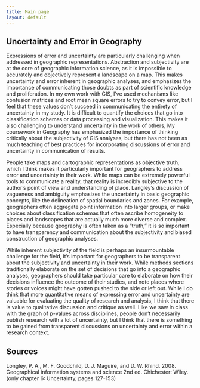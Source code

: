 ```yaml
---
title: Main page
layout: default
---
```

## Uncertainty and Error in Geography

Expressions of error and uncertainty are particularly challenging when addressed in geographic representations. Abstraction and subjectivity are at the core of geographic information science,  as it is impossible to accurately and objectively represent a landscape on a map. This makes uncertainty and error inherent in geographic analyses, and emphasizes the importance of communicating those doubts as part of scientific knowledge and proliferation.  In my own work with GIS, I’ve used mechanisms like confusion matrices and root mean square errors to try to convey error, but I feel that these values don’t succeed in communicating the entirety of uncertainty in my study. It is difficult to quantify the choices that go into classification schemas or data processing and visualization.  This makes it also challenging to understand uncertainty in the work of others,   My coursework in Geography has emphasized the importance of thinking critically about the subjectivity of GIS analyses, but there has not been as much teaching of best practices for incorporating discussions of error and uncertainty in communication of results.

People take maps and cartographic representations as objective truth, which I think makes it particularly important for geographers to address error and uncertainty in their work. While maps can be extremely powerful tools to communicate a reality, that reality is incredibly subjective to the author’s point of view and understanding of place.  Langley’s discussion of vagueness and ambiguity emphasizes the uncertainty in basic geographic concepts, like the delineation of spatial boundaries and zones. For example, geographers often aggregate point information into larger groups, or make choices about classification schemas that often ascribe homogeneity to places and landscapes that are actually much more diverse and complex. Especially because geography is often taken as a “truth,” it is so important to have transparency and communication about the subjectivity and biased construction of geographic analyses.

While  inherent subjectivity of the field is perhaps an insurmountable challenge for the field, it’s important for geographers to be transparent about the subjectivity and uncertainty in their work. While methods sections traditionally elaborate on the set of decisions that go into a geographic analyses, geographers should take particular care to elaborate on how their decisions influence the outcome of their studies, and note places where stories or voices might have gotten pushed to the side or left out. While I do think that more quantitative means of expressing error and uncertainty are valuable for evaluating the quality of research and analysis, I think that there is value to qualitative discussion and critique as well. Like we saw in class with the graph of p-values across disciplines, people don’t necessarily publish research with a lot of uncertainty, but I think that there is something to be gained from transparent discussions on uncertainty and error within a research context. 


## Sources

Longley, P. A., M. F. Goodchild, D. J. Maguire, and D. W. Rhind. 2008. Geographical information systems and science 2nd ed. Chichester: Wiley. (only chapter 6: Uncertainty, pages 127-153)
